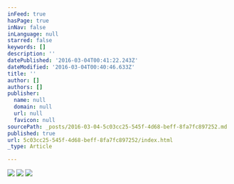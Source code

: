 ```yaml
---
inFeed: true
hasPage: true
inNav: false
inLanguage: null
starred: false
keywords: []
description: ''
datePublished: '2016-03-04T00:41:22.243Z'
dateModified: '2016-03-04T00:40:46.633Z'
title: ''
author: []
authors: []
publisher:
  name: null
  domain: null
  url: null
  favicon: null
sourcePath: _posts/2016-03-04-5c03cc25-545f-4d68-beff-8fa7fc897252.md
published: true
url: 5c03cc25-545f-4d68-beff-8fa7fc897252/index.html
_type: Article

---
```

![](https://the-grid-user-content.s3-us-west-2.amazonaws.com/71476b71-db3c-4e5e-a73e-d0400f939ee6.jpg)
![](https://the-grid-user-content.s3-us-west-2.amazonaws.com/495d602f-2998-4cff-9b9a-2a0a1f259f15.jpg)
![](https://the-grid-user-content.s3-us-west-2.amazonaws.com/62ccfa96-b70a-41d2-b0be-830210ffdb58.jpg)